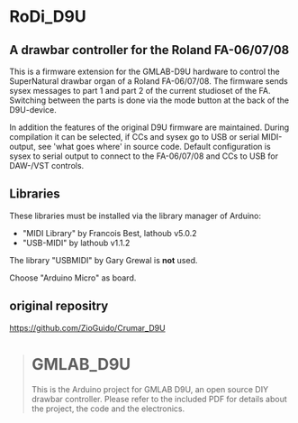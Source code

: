 # RoDi_D9U

## A drawbar controller for the Roland FA-06/07/08

This is a firmware extension for the GMLAB-D9U hardware to control the SuperNatural drawbar organ of a Roland FA-06/07/08. The firmware sends sysex messages to part 1 and part 2 of the current studioset of the FA. Switching between the parts is done via the mode button at the back of the D9U-device.

In addition the features of the original D9U firmware are maintained. During compilation it can be selected, if CCs and sysex go to USB or serial MIDI-output, see 'what goes where' in source code. Default configuration is sysex to serial output to connect to the FA-06/07/08 and CCs to USB for DAW-/VST controls.

## Libraries

These libraries must be installed via the library manager of Arduino:
- "MIDI Library" by Francois Best, lathoub v5.0.2
- "USB-MIDI" by lathoub v1.1.2

The library "USBMIDI" by Gary Grewal is **not** used.

Choose "Arduino Micro" as board. 

## original repositry
https://github.com/ZioGuido/Crumar_D9U


> # GMLAB_D9U
> This is the Arduino project for GMLAB D9U, an open source DIY drawbar  controller.
> Please refer to the included PDF for details about the project, the code and the electronics.



